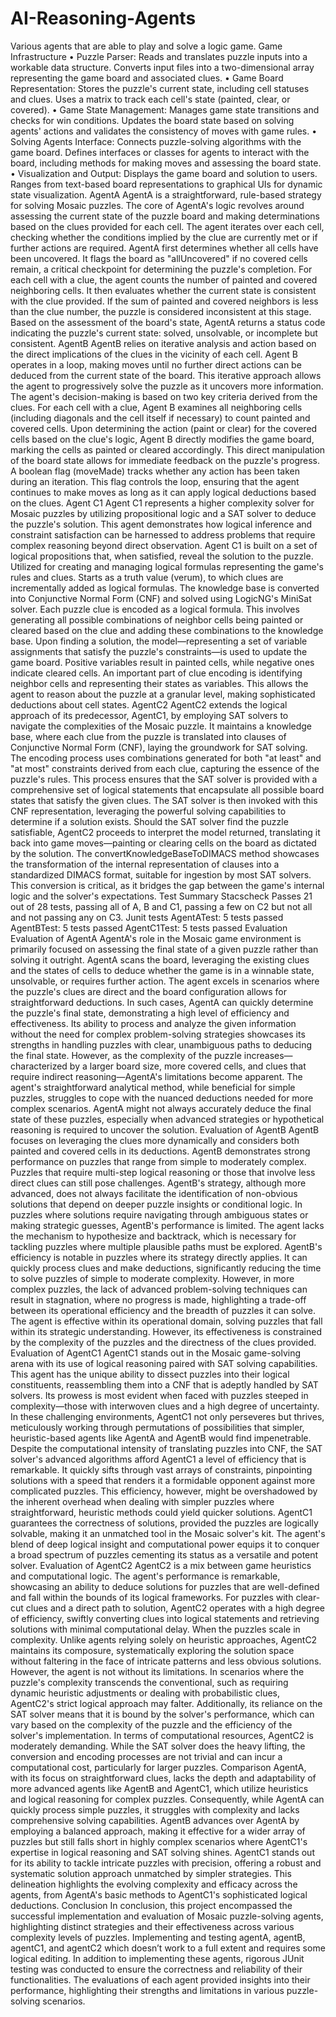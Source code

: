 # AI-Reasoning-Agents
Various agents that are able to play and solve a logic game.
Game Infrastructure
• Puzzle Parser: Reads and translates puzzle inputs into a workable data structure. Converts input files into a two-dimensional array representing the game board and associated clues.
• Game Board Representation: Stores the puzzle's current state, including cell statuses and clues. Uses a matrix to track each cell's state (painted, clear, or covered).
• Game State Management: Manages game state transitions and checks for win conditions. Updates the board state based on solving agents' actions and validates the consistency of moves with game rules.
• Solving Agents Interface: Connects puzzle-solving algorithms with the game board. Defines interfaces or classes for agents to interact with the board, including methods for making moves and assessing the board state.
• Visualization and Output: Displays the game board and solution to users. Ranges from text-based board representations to graphical UIs for dynamic state visualization.
AgentA
AgentA is a straightforward, rule-based strategy for solving Mosaic puzzles. The core of AgentA's logic revolves around assessing the current state of the puzzle board and making determinations based on the clues provided for each cell. The agent iterates over each cell, checking whether the conditions implied by the clue are currently met or if further actions are required. AgentA first determines whether all cells have been uncovered. It flags the board as "allUncovered" if no covered cells remain, a critical checkpoint for determining the puzzle's completion. For each cell with a clue, the
agent counts the number of painted and covered neighboring cells. It then evaluates whether the current state is consistent with the clue provided. If the sum of painted and covered neighbors is less than the clue number, the puzzle is considered inconsistent at this stage. Based on the assessment of the board's state, AgentA returns a status code indicating the puzzle's current state: solved, unsolvable, or incomplete but consistent.
AgentB
AgentB relies on iterative analysis and action based on the direct implications of the clues in the vicinity of each cell. Agent B operates in a loop, making moves until no further direct actions can be deduced from the current state of the board. This iterative approach allows the agent to progressively solve the puzzle as it uncovers more information. The agent's decision-making is based on two key criteria derived from the clues. For each cell with a clue, Agent B examines all neighboring cells (including diagonals and the cell itself if necessary) to count painted and covered cells. Upon determining the action (paint or clear) for the covered cells based on the clue's logic, Agent B directly modifies the game board, marking the cells as painted or cleared accordingly. This direct manipulation of the board state allows for immediate feedback on the puzzle's progress. A boolean flag (moveMade) tracks whether any action has been taken during an iteration. This flag controls the loop, ensuring that the agent continues to make moves as long as it can apply logical deductions based on the clues.
Agent C1
Agent C1 represents a higher complexity solver for Mosaic puzzles by utilizing propositional logic and a SAT solver to deduce the puzzle's solution. This agent demonstrates how logical inference and constraint satisfaction can be harnessed to address problems that require complex reasoning beyond direct observation. Agent C1 is built on a set of logical propositions that, when satisfied, reveal the solution to the puzzle. Utilized for creating and managing logical formulas representing the game's rules and clues. Starts as a truth value (verum), to which clues are incrementally added as logical formulas. The knowledge base is converted into Conjunctive Normal Form (CNF) and solved using LogicNG's MiniSat solver. Each puzzle clue is encoded as a logical formula. This involves generating all possible combinations of neighbor cells being painted or cleared based on the clue and adding these combinations to the knowledge base. Upon finding a solution, the model—representing a set of variable assignments that satisfy the puzzle's constraints—is used to update the game board. Positive variables result in painted cells, while negative ones indicate cleared cells. An important part of clue encoding is identifying neighbor cells and representing their states as variables. This allows the agent to reason about the puzzle at a granular level, making sophisticated deductions about cell states.
AgentC2
AgentC2 extends the logical approach of its predecessor, AgentC1, by employing SAT solvers to navigate the complexities of the Mosaic puzzle. It maintains a knowledge base, where each clue from the puzzle is translated into clauses of Conjunctive Normal Form (CNF), laying the groundwork for SAT solving.
The encoding process uses combinations generated for both "at least" and "at most" constraints derived from each clue, capturing the essence of the puzzle's rules. This process ensures that the SAT solver is provided with a comprehensive set of logical statements that encapsulate all possible board states that satisfy the given clues.
The SAT solver is then invoked with this CNF representation, leveraging the powerful solving capabilities to determine if a solution exists. Should the SAT solver find the puzzle satisfiable, AgentC2 proceeds to interpret the model returned, translating it back into game moves—painting or clearing cells on the board as dictated by the solution.
The convertKnowledgeBaseToDIMACS method showcases the transformation of the internal representation of clauses into a standardized DIMACS format, suitable for ingestion by most SAT solvers. This conversion is critical, as it bridges the gap between the game's internal logic and the solver's expectations.
Test Summary
Stacscheck
Passes 21 out of 28 tests, passing all of A, B and C1, passing a few on C2 but not all and not passing any on C3.
Junit tests
AgentATest: 5 tests passed
AgentBTest: 5 tests passed
AgentC1Test: 5 tests passed
Evaluation
Evaluation of AgentA
AgentA's role in the Mosaic game environment is primarily focused on assessing the final state of a given puzzle rather than solving it outright. AgentA scans the board, leveraging the existing clues and the states of cells to deduce whether the game is in a winnable state, unsolvable, or requires further action.
The agent excels in scenarios where the puzzle's clues are direct and the board configuration allows for straightforward deductions. In such cases, AgentA can quickly determine the puzzle's final state, demonstrating a high level of efficiency and effectiveness. Its ability to process and analyze the given information without the need for complex problem-solving strategies showcases its strengths in handling puzzles with clear, unambiguous paths to deducing the final state.
However, as the complexity of the puzzle increases—characterized by a larger board size, more covered cells, and clues that require indirect reasoning—AgentA's limitations become apparent. The agent's straightforward analytical method, while beneficial for simple puzzles, struggles to cope with the nuanced deductions needed for more complex scenarios. AgentA might not always accurately deduce the final state of these puzzles, especially when advanced strategies or hypothetical reasoning is required to uncover the solution.
Evaluation of AgentB
AgentB focuses on leveraging the clues more dynamically and considers both painted and covered cells in its deductions. AgentB demonstrates strong performance on puzzles that range from simple to moderately complex. Puzzles that require multi-step logical reasoning or those that involve less direct clues can still pose challenges. AgentB's strategy, although more advanced, does not always facilitate the identification of non-obvious solutions that depend on deeper puzzle insights or conditional logic. In puzzles where solutions require navigating through ambiguous states or making strategic guesses, AgentB's performance is limited. The agent lacks the mechanism to hypothesize and backtrack, which is necessary for tackling puzzles where multiple plausible paths must be explored. AgentB's efficiency is notable in puzzles where its strategy directly applies. It can quickly process clues and make deductions, significantly reducing the time to solve puzzles of simple to moderate complexity. However, in more complex puzzles, the lack of advanced problem-solving techniques can result in stagnation, where no progress is made, highlighting a trade-off between its operational efficiency and the breadth of puzzles it can solve. The agent is effective within its operational domain, solving puzzles that fall within its strategic understanding. However, its effectiveness is constrained by the complexity of the puzzles and the directness of the clues provided.
Evaluation of AgentC1
AgentC1 stands out in the Mosaic game-solving arena with its use of logical reasoning paired with SAT solving capabilities. This agent has the unique ability to dissect puzzles into their logical constituents, reassembling them into a CNF that is adeptly handled by SAT solvers. Its prowess is most evident when faced with puzzles steeped in complexity—those with interwoven clues and a high degree of uncertainty. In these challenging environments, AgentC1 not only perseveres but thrives, meticulously working through permutations of possibilities that simpler, heuristic-based agents like AgentA and AgentB would find impenetrable.
Despite the computational intensity of translating puzzles into CNF, the SAT solver's advanced algorithms afford AgentC1 a level of efficiency that is remarkable. It quickly sifts through vast arrays of constraints, pinpointing solutions with a speed that renders it a formidable opponent against more complicated puzzles. This efficiency, however, might be overshadowed by the inherent overhead when dealing with simpler puzzles where straightforward, heuristic methods could yield quicker solutions.
AgentC1 guarantees the correctness of solutions, provided the puzzles are logically solvable, making it an unmatched tool in the Mosaic solver's kit. The agent's blend of deep logical insight and computational power equips it to conquer a broad spectrum of puzzles cementing its status as a versatile and potent solver.
Evaluation of AgentC2
AgentC2 is a mix between game heuristics and computational logic. The agent's performance is remarkable, showcasing an ability to deduce solutions for puzzles that are well-defined and fall within the bounds of its logical frameworks.
For puzzles with clear-cut clues and a direct path to solution, AgentC2 operates with a high degree of efficiency, swiftly converting clues into logical statements and retrieving solutions with minimal computational delay. When the puzzles scale in complexity. Unlike agents relying solely on heuristic approaches, AgentC2 maintains its composure, systematically exploring the solution space without faltering in the face of intricate patterns and less obvious solutions.
However, the agent is not without its limitations. In scenarios where the puzzle's complexity transcends the conventional, such as requiring dynamic heuristic adjustments or dealing with probabilistic clues, AgentC2's strict logical approach may falter. Additionally, its reliance on the SAT solver means that it is bound by the solver's performance, which can vary based on the complexity of the puzzle and the efficiency of the solver's implementation.
In terms of computational resources, AgentC2 is moderately demanding. While the SAT solver does the heavy lifting, the conversion and encoding processes are not trivial and can incur a computational cost, particularly for larger puzzles.
Comparison
AgentA, with its focus on straightforward clues, lacks the depth and adaptability of more advanced agents like AgentB and AgentC1, which utilize heuristics and logical reasoning for complex puzzles. Consequently, while AgentA can quickly process simple puzzles, it struggles with complexity and lacks comprehensive solving capabilities. AgentB advances over AgentA by employing a balanced approach, making it effective for a wider array of puzzles but still falls short in highly complex scenarios where AgentC1's expertise in logical reasoning and SAT solving shines. AgentC1 stands out for its ability to tackle intricate puzzles with precision, offering a robust and systematic solution approach unmatched by simpler strategies. This delineation highlights the evolving complexity and efficacy across the agents, from AgentA's basic methods to AgentC1's sophisticated logical deductions.
Conclusion In conclusion, this project encompassed the successful implementation and evaluation of Mosaic puzzle-solving agents, highlighting distinct strategies and their effectiveness across various complexity levels of puzzles. Implementing and testing agentA, agentB, agentC1, and agentC2 which doesn’t work to a full extent and requires some logical editing. In addition to implementing these agents, rigorous JUnit testing was conducted to ensure the correctness and reliability of their functionalities. The evaluations of each agent provided insights into their performance, highlighting their strengths and limitations in various puzzle-solving scenarios.
